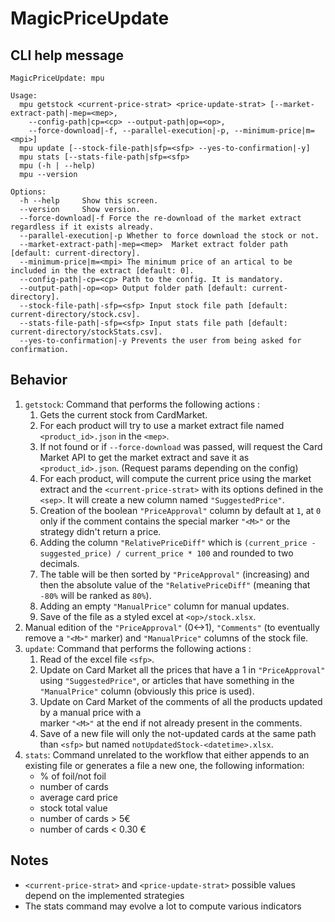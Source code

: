 # MagicPriceUpdate

## CLI help message

```
MagicPriceUpdate: mpu

Usage:
  mpu getstock <current-price-strat> <price-update-strat> [--market-extract-path|-mep=<mep>, 
    --config-path|cp=<cp> --output-path|op=<op>, 
    --force-download|-f, --parallel-execution|-p, --minimum-price|m=<mpi>]
  mpu update [--stock-file-path|sfp=<sfp> --yes-to-confirmation|-y]
  mpu stats [--stats-file-path|sfp=<sfp>
  mpu (-h | --help)
  mpu --version

Options:
  -h --help     Show this screen.
  --version     Show version.
  --force-download|-f Force the re-download of the market extract regardless if it exists already.
  --parallel-execution|-p Whether to force download the stock or not.
  --market-extract-path|-mep=<mep>  Market extract folder path [default: current-directory].
  --minimum-price|m=<mpi> The minimum price of an artical to be included in the the extract [default: 0].
  --config-path|-cp=<cp> Path to the config. It is mandatory.
  --output-path|-op=<op> Output folder path [default: current-directory].
  --stock-file-path|-sfp=<sfp> Input stock file path [default: current-directory/stock.csv].
  --stats-file-path|-sfp=<sfp> Input stats file path [default: current-directory/stockStats.csv].
  --yes-to-confirmation|-y Prevents the user from being asked for confirmation.
```

## Behavior

1. `getstock`: Command that performs the following actions :
    1. Gets the current stock from CardMarket.
    2. For each product will try to use a market
    extract file named `<product_id>.json` in the `<mep>`.
    3. If not found or if `--force-download` was passed, will request the Card Market API to get 
    the market extract and save it as `<product_id>.json`. (Request params depending on the config)
    4. For each product, will compute the current price using the
    market extract and the `<current-price-strat>` with its options defined in the `<sep>`. It will create a new column named
    `"SuggestedPrice"`.
    5. Creation of the boolean `"PriceApproval"` column by default at `1`, at `0` only
    if the comment contains the special marker `"<M>"` or the strategy didn't return a price.
    6. Adding the column `"RelativePriceDiff"` which is `(current_price - suggested_price) / current_price * 100`
    and rounded to two decimals.
    7. The table will be then sorted by `"PriceApproval"` (increasing) and then
    the absolute value of the `"RelativePriceDiff"` (meaning that `-80%` will be ranked as `80%`).
    8. Adding an empty `"ManualPrice"` column for manual updates.
    9. Save of the file as a styled excel at `<op>/stock.xlsx`.
2. Manual edition of the `"PriceApproval"` (0<->1), `"Comments"` (to eventually 
remove a `"<M>"` marker) and `"ManualPrice"` columns of the stock file.
3. `update`: Command that performs the following actions :
    1. Read of the excel file `<sfp>`.
    2. Update on Card Market all the prices that have a 1 in `"PriceApproval"` using `"SuggestedPrice"`, or articles
    that have something in the `"ManualPrice"` column (obviously this price is used).
    3. Update on Card Market of the comments of all the products updated by a manual price with a  
    marker `"<M>"` at the end if not already present in the comments.
    4. Save of a new file will only the not-updated cards at the same path than `<sfp>`
    but named `notUpdatedStock-<datetime>.xlsx`.
4. `stats`: Command unrelated to the workflow that either appends to an existing file or generates a file a new one,
    the following information:
    - % of foil/not foil
    - number of cards
    - average card price
    - stock total value
    - number of cards > 5€
    - number of cards < 0.30 €

## Notes
- `<current-price-strat>` and `<price-update-strat>` possible values 
depend on the implemented strategies
- The stats command may evolve a lot to compute various indicators

